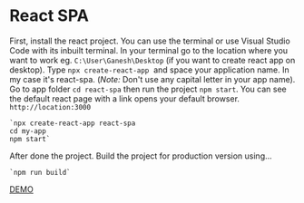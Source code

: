 # React SPA

First, install the react project.
You can use the terminal or use Visual Studio Code with its inbuilt terminal.
In your terminal go to the location where you want to work eg. `C:\User\Ganesh\Desktop` (if you want to create react app on desktop).
Type `npx create-react-app`  and space your application name. In my case it's react-spa. (*Note:* Don't use any capital letter in your app name).
Go to app folder `cd react-spa`
then run the project `npm start`.
You can see the default react page with a link opens your default browser. `http://location:3000`

	`npx create-react-app react-spa
	cd my-app
	npm start`
	
After done the project. Build the project for production version using...
	
	`npm run build` 

[DEMO](https://react-spa.netlify.com/)
